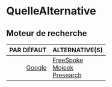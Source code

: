 # QuelleAlternative

## Moteur de recherche

|PAR DÉFAUT|ALTERNATIVE(S)|
|--:|:--|
|[Google](https://www.google.fr)|[FreeSpoke](https://freespoke.com)<br>[Mojeek](https://www.mojeek.com/)<br>[Presearch](https://presearch.com)|
